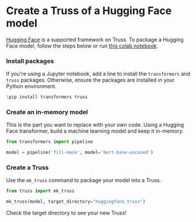 # Create a Truss of a Hugging Face model

[Hugging Face](https://huggingface.co/) is a supported framework on Truss. To package a Hugging Face model, follow the steps below or run [this colab notebook]().

### Install packages

If you're using a Jupyter notebook, add a line to install the `transformers` and `truss` packages. Otherwise, ensure the packages are installed in your Python environment.

```python
!pip install transformers truss
```

### Create an in-memory model

This is the part you want to replace with your own code. Using a Hugging Face transformer, build a machine learning model and keep it in-memory.

```python
from transformers import pipeline

model = pipeline('fill-mask', model='bert-base-uncased')
```

### Create a Truss

Use the `mk_truss` command to package your model into a Truss.

```python
from truss import mk_truss

mk_truss(model, target_directory="huggingface_truss")
```

Check the target directory to see your new Truss!